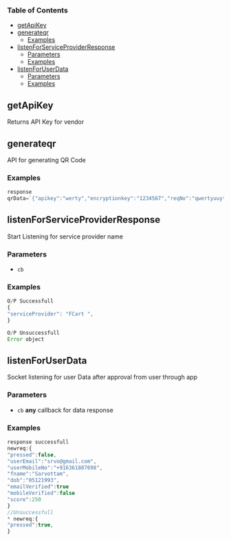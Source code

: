 <!-- Generated by documentation.js. Update this documentation by updating the source code. -->

### Table of Contents

-   [getApiKey][1]
-   [generateqr][2]
    -   [Examples][3]
-   [listenForServiceProviderResponse][4]
    -   [Parameters][5]
    -   [Examples][6]
-   [listenForUserData][7]
    -   [Parameters][8]
    -   [Examples][9]

## getApiKey

Returns API Key for vendor

## generateqr

API for generating QR Code

### Examples

```javascript
response 
qrData=`{"apikey":"werty","encryptionkey":"1234567","reqNo":"qwertyuuytr","sessionKey":"wertyuytresd" }`
```

## listenForServiceProviderResponse

Start Listening for service provider name

### Parameters

-   `cb`  

### Examples

```javascript
O/P Successfull
{
"serviceProvider": "FCart ",
}
```

```javascript
O/P Unsuccessfull 
Error object
```

## listenForUserData

Socket listening for user Data after approval from user through app

### Parameters

-   `cb` **any** callback for data response

### Examples

```javascript
response successfull
newreq:{
"pressed":false,
"userEmail":"srvo@gmail.com",
"userMobileNo":"+916361887698",
"fname":"Sarvottam",
"dob":"05121993",
"emailVerified":true
"mobileVerified":false
"score":250
}
//Unsuccessfull 
* newreq:{
"pressed":true,
}
```

[1]: #getapikey

[2]: #generateqr

[3]: #examples

[4]: #listenforserviceproviderresponse

[5]: #parameters

[6]: #examples-1

[7]: #listenforuserdata

[8]: #parameters-1

[9]: #examples-2
